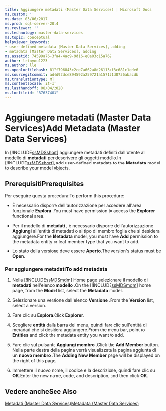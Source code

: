 ```yaml
---
title: Aggiungere metadati (Master Data Services) | Microsoft Docs
ms.custom: ''
ms.date: 03/06/2017
ms.prod: sql-server-2014
ms.reviewer: ''
ms.technology: master-data-services
ms.topic: conceptual
helpviewer_keywords:
- user-defined metadata [Master Data Services], adding
- metadata [Master Data Services], adding
ms.assetid: 74599a76-3fa4-4ac9-9d16-e0a03c15a762
author: lrtoyou1223
ms.author: lle
ms.openlocfilehash: 817f796843c2ce7a662a8d26113ef3c681c1ede6
ms.sourcegitcommit: ad4d92dce894592a259721a1571b1d8736abacdb
ms.translationtype: MT
ms.contentlocale: it-IT
ms.lasthandoff: 08/04/2020
ms.locfileid: "87637403"
---
```

# <a name="add-metadata-master-data-services"></a><span data-ttu-id="77acb-102">Aggiungere metadati (Master Data Services)</span><span class="sxs-lookup"><span data-stu-id="77acb-102">Add Metadata (Master Data Services)</span></span>
  <span data-ttu-id="77acb-103">In [!INCLUDE[ssMDSshort](../includes/ssmdsshort-md.md)] aggiungere metadati definiti dall'utente al modello di **metadati** per descrivere gli oggetti modello.</span><span class="sxs-lookup"><span data-stu-id="77acb-103">In [!INCLUDE[ssMDSshort](../includes/ssmdsshort-md.md)], add user-defined metadata to the **Metadata** model to describe your model objects.</span></span>  
  
## <a name="prerequisites"></a><span data-ttu-id="77acb-104">Prerequisiti</span><span class="sxs-lookup"><span data-stu-id="77acb-104">Prerequisites</span></span>  
 <span data-ttu-id="77acb-105">Per eseguire questa procedura:</span><span class="sxs-lookup"><span data-stu-id="77acb-105">To perform this procedure:</span></span>  
  
-   <span data-ttu-id="77acb-106">È necessario disporre dell'autorizzazione per accedere all'area funzionale **Esplora** .</span><span class="sxs-lookup"><span data-stu-id="77acb-106">You must have permission to access the **Explorer** functional area.</span></span>  
  
-   <span data-ttu-id="77acb-107">Per il modello di **metadati** , è necessario disporre dell'autorizzazione **Aggiungi** all'entità di metadati o al tipo di membro foglia che si desidera aggiungere.</span><span class="sxs-lookup"><span data-stu-id="77acb-107">For the **Metadata** model, you must have **Add** permission to the metadata entity or leaf member type that you want to add.</span></span>  
  
-   <span data-ttu-id="77acb-108">Lo stato della versione deve essere **Aperto**.</span><span class="sxs-lookup"><span data-stu-id="77acb-108">The version's status must be **Open**.</span></span>  
  
### <a name="to-add-metadata"></a><span data-ttu-id="77acb-109">Per aggiungere metadati</span><span class="sxs-lookup"><span data-stu-id="77acb-109">To add metadata</span></span>  
  
1.  <span data-ttu-id="77acb-110">Nella [!INCLUDE[ssMDSmdm](../includes/ssmdsmdm-md.md)] Home page selezionare il modello di **metadati** nell'elenco **modello** .</span><span class="sxs-lookup"><span data-stu-id="77acb-110">On the [!INCLUDE[ssMDSmdm](../includes/ssmdsmdm-md.md)] home page, from the **Model** list, select the **Metadata** model.</span></span>  
  
2.  <span data-ttu-id="77acb-111">Selezionare una versione dall'elenco **Versione** .</span><span class="sxs-lookup"><span data-stu-id="77acb-111">From the **Version** list, select a version.</span></span>  
  
3.  <span data-ttu-id="77acb-112">Fare clic su **Esplora**.</span><span class="sxs-lookup"><span data-stu-id="77acb-112">Click **Explorer**.</span></span>  
  
4.  <span data-ttu-id="77acb-113">Scegliere **entità** dalla barra dei menu, quindi fare clic sull'entità di metadati che si desidera aggiungere.</span><span class="sxs-lookup"><span data-stu-id="77acb-113">From the menu bar, point to **Entities** and click the metadata entity you want to add.</span></span>  
  
5.  <span data-ttu-id="77acb-114">Fare clic sul pulsante **Aggiungi membro** .</span><span class="sxs-lookup"><span data-stu-id="77acb-114">Click the **Add Member** button.</span></span> <span data-ttu-id="77acb-115">Nella parte destra della pagina verrà visualizzata la pagina aggiunta di un **nuovo membro** .</span><span class="sxs-lookup"><span data-stu-id="77acb-115">The **Adding New Member** page will be displayed on the right of this page.</span></span>  
  
6.  <span data-ttu-id="77acb-116">Immettere il nuovo nome, il codice e la descrizione, quindi fare clic su **OK**.</span><span class="sxs-lookup"><span data-stu-id="77acb-116">Enter the new name, code, and description, and then click **OK**.</span></span>  
  
## <a name="see-also"></a><span data-ttu-id="77acb-117">Vedere anche</span><span class="sxs-lookup"><span data-stu-id="77acb-117">See Also</span></span>  
 [<span data-ttu-id="77acb-118">Metadati &#40;Master Data Services&#41;</span><span class="sxs-lookup"><span data-stu-id="77acb-118">Metadata &#40;Master Data Services&#41;</span></span>](metadata-master-data-services.md)  
  
  
